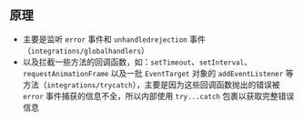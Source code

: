 ## 原理

- 主要是监听 `error` 事件和 `unhandledrejection` 事件（`integrations/globalhandlers`）
- 以及拦截一些方法的回调函数，如：`setTimeout`、`setInterval`、`requestAnimationFrame` 以及一批 `EventTarget` 对象的 `addEventListener` 等方法（`integrations/trycatch`），主要是因为这些回调函数抛出的错误被 `error` 事件捕获的信息不全，所以内部使用 `try...catch` 包裹以获取完整错误信息

